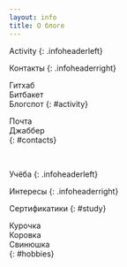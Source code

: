 ```yaml
---
layout: info
title: О блоге
---
```

Activity
{: .infoheaderleft}

Контакты
{: .infoheaderright}

Гитхаб <br/>
Битбакет <br/>
Блогспот
{: #activity}


Почта <br/>
Джаббер <br/>
{: #contacts}

<br/>

Учёба
{: .infoheaderleft}

Интересы
{: .infoheaderright}

Сертификатики
{: #study}

Курочка <br/>
Коровка <br/>
Свинюшка <br/>
{: #hobbies}


